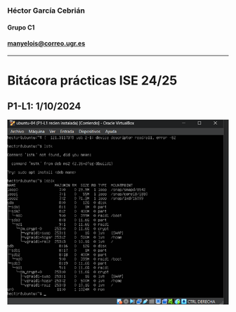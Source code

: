 ### Héctor García Cebrián 
#### Grupo C1
#### manyelois@correo.ugr.es
---

# Bitácora prácticas ISE 24/25

## P1-L1: 1/10/2024
![Imagen lsblk p1-l1](/img/P1-L1.png)
